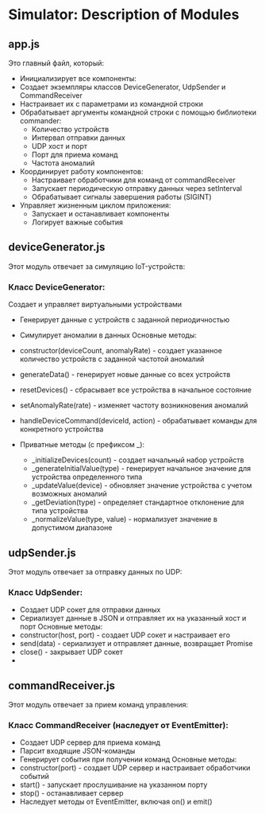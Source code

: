 # Simulator: Description of Modules
## app.js
Это главный файл, который:

* Инициализирует все компоненты:
* Создает экземпляры классов DeviceGenerator, UdpSender и CommandReceiver
* Настраивает их с параметрами из командной строки
* Обрабатывает аргументы командной строки с помощью библиотеки commander:
   * Количество устройств
   * Интервал отправки данных
   * UDP хост и порт
   * Порт для приема команд
   * Частота аномалий
* Координирует работу компонентов:
   * Настраивает обработчики для команд от commandReceiver
   * Запускает периодическую отправку данных через setInterval
   * Обрабатывает сигналы завершения работы (SIGINT)
* Управляет жизненным циклом приложения:
   * Запускает и останавливает компоненты
   * Логирует важные события
## deviceGenerator.js
Этот модуль отвечает за симуляцию IoT-устройств:

### Класс DeviceGenerator:
Создает и управляет виртуальными устройствами
* Генерирует данные с устройств с заданной периодичностью
* Симулирует аномалии в данных
Основные методы:
* constructor(deviceCount, anomalyRate) - создает указанное количество устройств с заданной частотой аномалий
* generateData() - генерирует новые данные со всех устройств
* resetDevices() - сбрасывает все устройства в начальное состояние
* setAnomalyRate(rate) - изменяет частоту возникновения аномалий
* handleDeviceCommand(deviceId, action) - обрабатывает команды для конкретного устройства

* Приватные методы (с префиксом _):
   * _initializeDevices(count) - создает начальный набор устройств
   * _generateInitialValue(type) - генерирует начальное значение для устройства определенного типа
   * _updateValue(device) - обновляет значение устройства с учетом возможных аномалий
   * _getDeviation(type) - определяет стандартное отклонение для типа устройства
   * _normalizeValue(type, value) - нормализует значение в допустимом диапазоне

## udpSender.js
Этот модуль отвечает за отправку данных по UDP:

### Класс UdpSender:
* Создает UDP сокет для отправки данных
* Сериализует данные в JSON и отправляет их на указанный хост и порт
Основные методы:
* constructor(host, port) - создает UDP сокет и настраивает его
* send(data) - сериализует и отправляет данные, возвращает Promise
* close() - закрывает UDP сокет
* 
## commandReceiver.js
Этот модуль отвечает за прием команд управления:

### Класс CommandReceiver (наследует от EventEmitter):
* Создает UDP сервер для приема команд
* Парсит входящие JSON-команды
* Генерирует события при получении команд
Основные методы:
* constructor(port) - создает UDP сервер и настраивает обработчики событий
* start() - запускает прослушивание на указанном порту
* stop() - останавливает сервер
* Наследует методы от EventEmitter, включая on() и emit()

